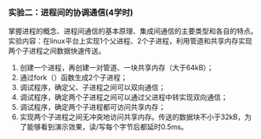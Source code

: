 ### 实验二：进程间的协调通信(4学时)


掌握进程的概念、进程间通信的基本原理、集成间通信的主要类型和各自的特点。实验内容：在linux平台上实现1个父进程、2个子进程，利用管道和共享内存实现两个子进程之间数据快速传送。


1. 创建一个进程，再创建一对管道、一块共享内存（大于64kB）； 
2. 通过fork（）函数生成2个子进程；
3. 调试程序，确定父、子进程之间可以双向通信；
4. 调试程序，确定两个子进程之间可以通过父进程中转实现双向通信； 
5. 调试程序，确定两个子进程都可访问共享内存；
6. 实现两个子进程之间无冲突地访问共享内存。传送的数据块不小于32kB，为了能够看到演示效果，读/写每个字节后都延时0.5ms。





